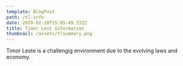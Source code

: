 ```yaml
---
template: BlogPost
path: /tl-info
date: 2020-02-20T15:05:49.332Z
title: Timor Lest Information
thumbnail: /assets/tlsummary.png
---
```

Timor Leste is a challengig environment due to the evolving laws and economy.
